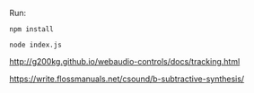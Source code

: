Run:

`npm install`

`node index.js`


http://g200kg.github.io/webaudio-controls/docs/tracking.html

https://write.flossmanuals.net/csound/b-subtractive-synthesis/
